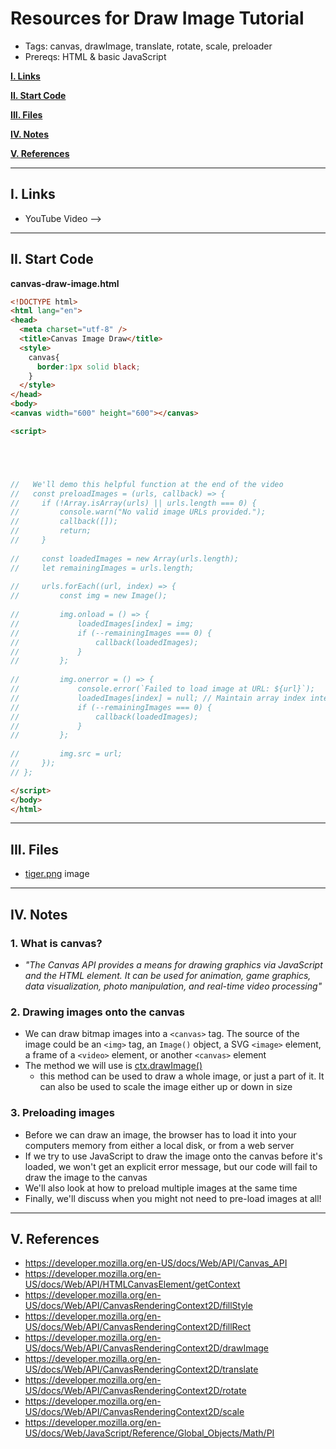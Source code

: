 # Resources for Draw Image Tutorial
- Tags: canvas, drawImage, translate, rotate, scale, preloader
- Prereqs: HTML & basic JavaScript

[**I. Links**](#i-links)

[**II. Start Code**](#ii-start-code)

[**III. Files**](#iii-files)

[**IV. Notes**](#iv-notes)

[**V. References**](#v-references)

---

## I. Links
- YouTube Video -->

---

## II. Start Code

**canvas-draw-image.html**

```html
<!DOCTYPE html>
<html lang="en">
<head>
  <meta charset="utf-8" />
  <title>Canvas Image Draw</title>
  <style>
    canvas{
      border:1px solid black;
    }
  </style>
</head>
<body>
<canvas width="600" height="600"></canvas>

<script>





//   We'll demo this helpful function at the end of the video
//   const preloadImages = (urls, callback) => {
//     if (!Array.isArray(urls) || urls.length === 0) {
//         console.warn("No valid image URLs provided.");
//         callback([]);
//         return;
//     }
  
//     const loadedImages = new Array(urls.length);
//     let remainingImages = urls.length;
  
//     urls.forEach((url, index) => {
//         const img = new Image();
      
//         img.onload = () => {
//             loadedImages[index] = img;
//             if (--remainingImages === 0) {
//                 callback(loadedImages);
//             }
//         };
      
//         img.onerror = () => {
//             console.error(`Failed to load image at URL: ${url}`);
//             loadedImages[index] = null; // Maintain array index integrity
//             if (--remainingImages === 0) {
//                 callback(loadedImages);
//             }
//         };
      
//         img.src = url;
//     });
// };

</script>
</body>
</html>
```

---

## III. Files
- [tiger.png](../_files/tiger.png) image

---

## IV. Notes

### 1. What is canvas?
- *"The Canvas API provides a means for drawing graphics via JavaScript and the HTML <canvas> element. It can be used for animation, game graphics, data visualization, photo manipulation, and real-time video processing"*

### 2. Drawing images onto the canvas
  - We can draw bitmap images into a `<canvas>` tag. The source of the image could be an `<img>` tag, an `Image()` object, a SVG `<image>` element, a frame of a `<video>` element, or another `<canvas>` element
  - The method we will use is [ctx.drawImage()](https://developer.mozilla.org/en-US/docs/Web/API/CanvasRenderingContext2D/drawImage)
    - this method can be used to draw a whole image, or just a part of it. It can also be used to scale the image either up or down in size
   
### 3. Preloading images
- Before we can draw an image, the browser has to load it into your computers memory from either a local disk, or from a web server
- If we try to use JavaScript to draw the image onto the canvas before it's loaded, we won't get an explicit error message, but our code will fail to draw the image to the canvas
- We'll also look at how to preload multiple images at the same time
- Finally, we'll discuss when you might not need to pre-load images at all!

---

## V. References
- https://developer.mozilla.org/en-US/docs/Web/API/Canvas_API
- https://developer.mozilla.org/en-US/docs/Web/API/HTMLCanvasElement/getContext
- https://developer.mozilla.org/en-US/docs/Web/API/CanvasRenderingContext2D/fillStyle
- https://developer.mozilla.org/en-US/docs/Web/API/CanvasRenderingContext2D/fillRect
- https://developer.mozilla.org/en-US/docs/Web/API/CanvasRenderingContext2D/drawImage
- https://developer.mozilla.org/en-US/docs/Web/API/CanvasRenderingContext2D/translate
- https://developer.mozilla.org/en-US/docs/Web/API/CanvasRenderingContext2D/rotate
- https://developer.mozilla.org/en-US/docs/Web/API/CanvasRenderingContext2D/scale
- https://developer.mozilla.org/en-US/docs/Web/JavaScript/Reference/Global_Objects/Math/PI

